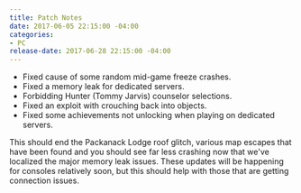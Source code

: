 ```yaml
---
title: Patch Notes
date: 2017-06-05 22:15:00 -04:00
categories:
- PC
release-date: 2017-06-28 22:15:00 -04:00
---
```


- Fixed cause of some random mid-game freeze crashes.
- Fixed a memory leak for dedicated servers.
- Forbidding Hunter (Tommy Jarvis) counselor selections.
- Fixed an exploit with crouching back into objects.
- Fixed some achievements not unlocking when playing on dedicated servers.

This should end the Packanack Lodge roof glitch, various map escapes that have been found and you should see far less crashing now that we've localized the major memory leak issues. These updates will be happening for consoles relatively soon, but this should help with those that are getting connection issues.

